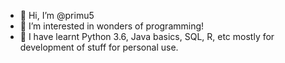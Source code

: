 - 👋 Hi, I’m @primu5
- 👀 I’m interested in wonders of programming!
- 🌱 I have learnt Python 3.6, Java basics, SQL, R, etc mostly for development of stuff for personal use.

<!---
primu5/primu5 is a ✨ special ✨ repository because its `README.md` (this file) appears on your GitHub profile.
You can click the Preview link to take a look at your changes.
--->
